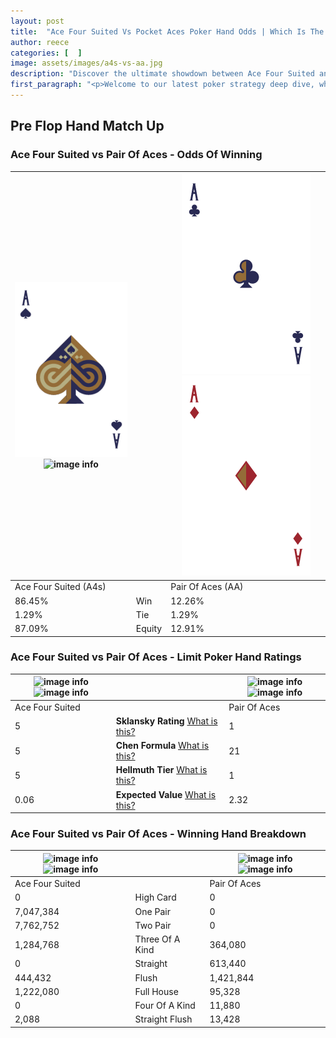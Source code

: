 ```yaml
---
layout: post
title:  "Ace Four Suited Vs Pocket Aces Poker Hand Odds | Which Is The Better Hand In Poker? A Complete Guide"
author: reece
categories: [  ]
image: assets/images/a4s-vs-aa.jpg
description: "Discover the ultimate showdown between Ace Four Suited and Pair Of Aces in poker! Uncover the odds, strategies, and scenarios where one hand triumphs over the other. Get ready to up your poker game with this thrilling analysis."
first_paragraph: "<p>Welcome to our latest poker strategy deep dive, where we're pitting two distinct hands against each other in a high-stakes showdown: Ace Four Suited vs Pair Of Aces.</p><p>In the dynamic world of poker, every decision counts, and knowing which hand holds the upper hand is key to your success at the table.</p><p>In this article, we'll dissect these two hands, explore the scenarios where one dominates the other, and equip you with the knowledge to make strategic choices that can tip the odds in your favor.</p><p>Get ready to unravel the intriguing dynamics of these poker hands and elevate your game to new heights.</p>"
---
```




[comment]: # (sp0)

## Pre Flop Hand Match Up

<div class="table hand-ratings" markdown="1"> 



### Ace Four Suited vs Pair Of Aces - Odds Of Winning


    
| ![image info](assets/images/hand1/a.png) ![image info](assets/images/hand1/4s.png) |  | ![image info](assets/images/hand2/a.png) ![image info](assets/images/hand2/ao.png) |
| -------- | -------- | -------- |
| Ace Four Suited (A4s) |  | Pair Of Aces (AA) |
| 86.45% | Win | 12.26% |
| 1.29% | Tie | 1.29% |
| 87.09% | Equity | 12.91% |




[comment]: # (sp1)



### Ace Four Suited vs Pair Of Aces - Limit Poker Hand Ratings


    
| ![image info](https://www.riverpairs.com/assets/images/hand1/a.png) ![image info](https://www.riverpairs.com/assets/images/hand1/4s.png) |  | ![image info](https://www.riverpairs.com/assets/images/hand2/a.png) ![image info](https://www.riverpairs.com/assets/images/hand2/ao.png) |
| -------- | -------- | -------- |
| Ace Four Suited |  | Pair Of Aces |
| 5 | **Sklansky Rating** [What is this?](/sklansky-rating-explained) | 1 |
| 5 | **Chen Formula** [What is this?](/chen-formula-explained) | 21 |
| 5 | **Hellmuth Tier** [What is this?](/Hellmuth-tier-explained) | 1 |
| 0.06 | **Expected Value** [What is this?](/expected-value-explained) | 2.32 |




[comment]: # (sp2)



### Ace Four Suited vs Pair Of Aces - Winning Hand Breakdown


    
| ![image info](https://www.riverpairs.com/assets/images/hand1/a.png) ![image info](https://www.riverpairs.com/assets/images/hand1/4s.png) |  | ![image info](https://www.riverpairs.com/assets/images/hand2/a.png) ![image info](https://www.riverpairs.com/assets/images/hand2/ao.png) |
| -------- | -------- | -------- |
| Ace Four Suited |  | Pair Of Aces |
| 0 | High Card | 0 |
| 7,047,384 | One Pair | 0 |
| 7,762,752 | Two Pair | 0 |
| 1,284,768 | Three Of A Kind | 364,080 |
| 0 | Straight | 613,440 |
| 444,432 | Flush | 1,421,844 |
| 1,222,080 | Full House | 95,328 |
| 0 | Four Of A Kind | 11,880 |
| 2,088 | Straight Flush | 13,428 |




[comment]: # (sp3)



</div>

[comment]: # (sp4)



[comment]: # (sp5)

